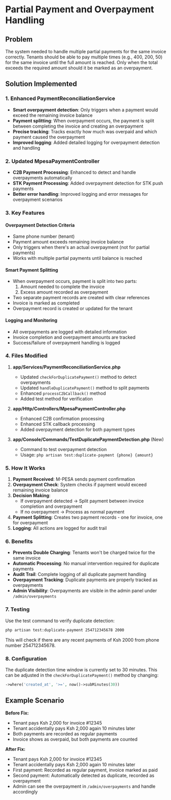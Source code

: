 # Partial Payment and Overpayment Handling

## Problem
The system needed to handle multiple partial payments for the same invoice correctly. Tenants should be able to pay multiple times (e.g., 400, 200, 50) for the same invoice until the full amount is reached. Only when the total exceeds the required amount should it be marked as an overpayment.

## Solution Implemented

### 1. Enhanced PaymentReconciliationService
- **Smart overpayment detection**: Only triggers when a payment would exceed the remaining invoice balance
- **Payment splitting**: When overpayment occurs, the payment is split between completing the invoice and creating an overpayment
- **Precise tracking**: Tracks exactly how much was overpaid and which payment caused the overpayment
- **Improved logging**: Added detailed logging for overpayment detection and handling

### 2. Updated MpesaPaymentController
- **C2B Payment Processing**: Enhanced to detect and handle overpayments automatically
- **STK Payment Processing**: Added overpayment detection for STK push payments
- **Better error handling**: Improved logging and error messages for overpayment scenarios

### 3. Key Features

#### Overpayment Detection Criteria
- Same phone number (tenant)
- Payment amount exceeds remaining invoice balance
- Only triggers when there's an actual overpayment (not for partial payments)
- Works with multiple partial payments until balance is reached

#### Smart Payment Splitting
- When overpayment occurs, payment is split into two parts:
  1. Amount needed to complete the invoice
  2. Excess amount recorded as overpayment
- Two separate payment records are created with clear references
- Invoice is marked as completed
- Overpayment record is created or updated for the tenant

#### Logging and Monitoring
- All overpayments are logged with detailed information
- Invoice completion and overpayment amounts are tracked
- Success/failure of overpayment handling is logged

### 4. Files Modified

1. **app/Services/PaymentReconciliationService.php**
   - Updated `checkForDuplicatePayment()` method to detect overpayments
   - Updated `handleDuplicatePayment()` method to split payments
   - Enhanced `processC2bCallback()` method
   - Added test method for verification

2. **app/Http/Controllers/MpesaPaymentController.php**
   - Enhanced C2B confirmation processing
   - Enhanced STK callback processing
   - Added overpayment detection for both payment types

3. **app/Console/Commands/TestDuplicatePaymentDetection.php** (New)
   - Command to test overpayment detection
   - Usage: `php artisan test:duplicate-payment {phone} {amount}`

### 5. How It Works

1. **Payment Received**: M-PESA sends payment confirmation
2. **Overpayment Check**: System checks if payment would exceed remaining invoice balance
3. **Decision Making**:
   - If overpayment detected → Split payment between invoice completion and overpayment
   - If no overpayment → Process as normal payment
4. **Payment Splitting**: Creates two payment records - one for invoice, one for overpayment
5. **Logging**: All actions are logged for audit trail

### 6. Benefits

- **Prevents Double Charging**: Tenants won't be charged twice for the same invoice
- **Automatic Processing**: No manual intervention required for duplicate payments
- **Audit Trail**: Complete logging of all duplicate payment handling
- **Overpayment Tracking**: Duplicate payments are properly tracked as overpayments
- **Admin Visibility**: Overpayments are visible in the admin panel under `/admin/overpayments`

### 7. Testing

Use the test command to verify duplicate detection:
```bash
php artisan test:duplicate-payment 254712345678 2000
```

This will check if there are any recent payments of Ksh 2000 from phone number 254712345678.

### 8. Configuration

The duplicate detection time window is currently set to 30 minutes. This can be adjusted in the `checkForDuplicatePayment()` method by changing:
```php
->where('created_at', '>=', now()->subMinutes(30))
```

## Example Scenario

**Before Fix:**
- Tenant pays Ksh 2,000 for invoice #12345
- Tenant accidentally pays Ksh 2,000 again 10 minutes later
- Both payments are recorded as regular payments
- Invoice shows as overpaid, but both payments are counted

**After Fix:**
- Tenant pays Ksh 2,000 for invoice #12345
- Tenant accidentally pays Ksh 2,000 again 10 minutes later
- First payment: Recorded as regular payment, invoice marked as paid
- Second payment: Automatically detected as duplicate, recorded as overpayment
- Admin can see the overpayment in `/admin/overpayments` and handle accordingly
